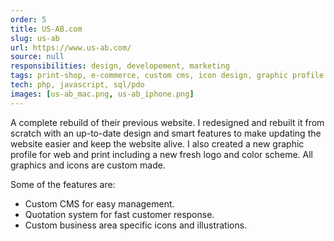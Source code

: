 ```yaml
---
order: 5
title: US-AB.com
slug: us-ab
url: https://www.us-ab.com/
source: null
responsibilities: design, developement, marketing
tags: print-shop, e-commerce, custom cms, icon design, graphic profile
tech: php, javascript, sql/pdo
images: [us-ab_mac.png, us-ab_iphone.png]
---
```


A complete rebuild of their previous website. I redesigned and rebuilt it from scratch with an up-to-date design and smart features to make updating the website easier and keep the website alive.
I also created a new graphic profile for web and print including a new fresh logo and color scheme.
All graphics and icons are custom made.

Some of the features are:

- Custom CMS for easy management.
- Quotation system for fast customer response.
- Custom business area specific icons and illustrations.
